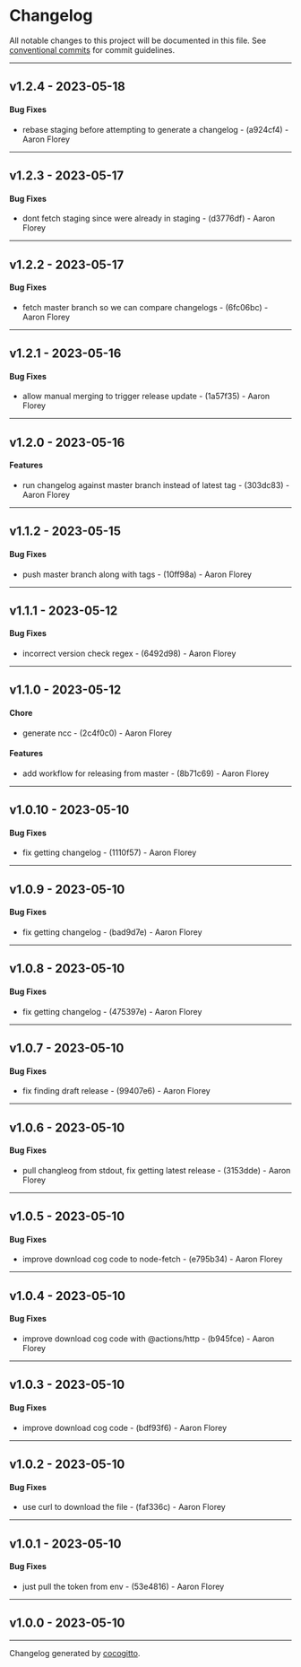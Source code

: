 # Changelog
All notable changes to this project will be documented in this file. See [conventional commits](https://www.conventionalcommits.org/) for commit guidelines.

- - -
## v1.2.4 - 2023-05-18
#### Bug Fixes
- rebase staging before attempting to generate a changelog - (a924cf4) - Aaron Florey

- - -

## v1.2.3 - 2023-05-17
#### Bug Fixes
- dont fetch staging since were already in staging - (d3776df) - Aaron Florey

- - -

## v1.2.2 - 2023-05-17
#### Bug Fixes
- fetch master branch so we can compare changelogs - (6fc06bc) - Aaron Florey

- - -

## v1.2.1 - 2023-05-16
#### Bug Fixes
- allow manual merging to trigger release update - (1a57f35) - Aaron Florey

- - -

## v1.2.0 - 2023-05-16
#### Features
- run changelog against master branch instead of latest tag - (303dc83) - Aaron Florey

- - -

## v1.1.2 - 2023-05-15
#### Bug Fixes
- push master branch along with tags - (10ff98a) - Aaron Florey

- - -

## v1.1.1 - 2023-05-12
#### Bug Fixes
- incorrect version check regex - (6492d98) - Aaron Florey

- - -

## v1.1.0 - 2023-05-12
#### Chore
- generate ncc - (2c4f0c0) - Aaron Florey
#### Features
- add workflow for releasing from master - (8b71c69) - Aaron Florey

- - -

## v1.0.10 - 2023-05-10
#### Bug Fixes
- fix getting changelog - (1110f57) - Aaron Florey

- - -

## v1.0.9 - 2023-05-10
#### Bug Fixes
- fix getting changelog - (bad9d7e) - Aaron Florey

- - -

## v1.0.8 - 2023-05-10
#### Bug Fixes
- fix getting changelog - (475397e) - Aaron Florey

- - -

## v1.0.7 - 2023-05-10
#### Bug Fixes
- fix finding draft release - (99407e6) - Aaron Florey

- - -

## v1.0.6 - 2023-05-10
#### Bug Fixes
- pull changleog from stdout, fix getting latest release - (3153dde) - Aaron Florey

- - -

## v1.0.5 - 2023-05-10
#### Bug Fixes
- improve download cog code to node-fetch - (e795b34) - Aaron Florey

- - -

## v1.0.4 - 2023-05-10
#### Bug Fixes
- improve download cog code with @actions/http - (b945fce) - Aaron Florey

- - -

## v1.0.3 - 2023-05-10
#### Bug Fixes
- improve download cog code - (bdf93f6) - Aaron Florey

- - -

## v1.0.2 - 2023-05-10
#### Bug Fixes
- use curl to download the file - (faf336c) - Aaron Florey

- - -

## v1.0.1 - 2023-05-10
#### Bug Fixes
- just pull the token from env - (53e4816) - Aaron Florey

- - -

## v1.0.0 - 2023-05-10

- - -

Changelog generated by [cocogitto](https://github.com/cocogitto/cocogitto).